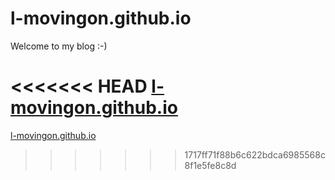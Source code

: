 # l-movingon.github.io

Welcome to my blog :-)

<<<<<<< HEAD
[l-movingon.github.io](http://l-movingon.github.io/)
=======
[l-movingon.github.io](http://l-movingon.github.io/)
>>>>>>> 1717ff71f88b6c622bdca6985568c8f1e5fe8c8d

